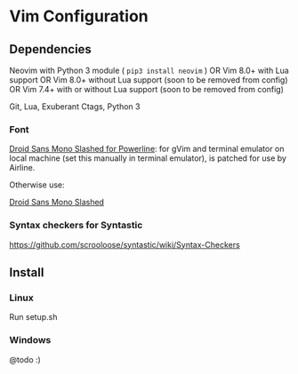 # Vim Configuration

## Dependencies
Neovim with Python 3 module ( `pip3 install neovim` )
OR
Vim 8.0+ with Lua support
OR
Vim 8.0+ without Lua support (soon to be removed from config)
OR
Vim 7.4+ with or without Lua support (soon to be removed from config)

Git, Lua, Exuberant Ctags, Python 3

### Font
[Droid Sans Mono Slashed for Powerline](https://github.com/powerline/fonts/tree/master/DroidSansMonoSlashed): for gVim and terminal emulator on local machine (set this manually in terminal emulator), is patched for use by Airline.

Otherwise use:

[Droid Sans Mono Slashed](http://www.cosmix.org/software/#Drois%20Sans%20Mono%20%28Slashed%20Zero%29)


### Syntax checkers for Syntastic
https://github.com/scrooloose/syntastic/wiki/Syntax-Checkers


## Install
### Linux
Run setup.sh

### Windows
@todo :)
